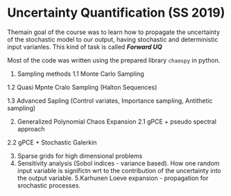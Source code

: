 # Uncertainty Quantification (SS 2019)
Themain goal of the course was to learn how to propagate the uncertainty of the stochastic model to our output, 
having stochastic and deterministic input varianles. This kind of task is called **_Forward UQ_**

Most of the code was written using the prepared library `chaospy` in python.

1. Sampling methods
 1.1 Monte Carlo Sampling
 
 1.2 Quasi Mpnte Cralo Sampling (Halton Sequences)
 
 1.3 Advanced Sapling (Control variates, Importance sampling, Antithetic sampling)
 
2. Generalized Polynomial Chaos Expansion
  2.1 gPCE + pseudo spectral approach
  
  2.2 gPCE + Stochastic Galerkin
  
3. Sparse grids for high dimensional problems
4. Sensitivity analysis (Sobol indices - variance based).
   How one random input variable is significtn wrt to the contribution of the uncertainty into the output variable.
5.Karhunen Loeve expansion - propagation for srochastic processes.
